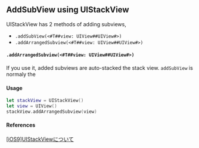 ## AddSubView using UIStackView

UIStackView has 2 methods of adding subviews,

- `.addSubView(<#T##view: UIView##UIView#>)`
- `.addArrangedSubview(<#T##view: UIView##UIView#>)`

#### `.addArrangedSubview(<#T##view: UIView##UIView#>)`

If you use it, added subviews are auto-stacked the stack view.
`addSubView` is normaly the

#### Usage

```swift
let stackView = UIStackView()
let view = UIView()
stackView.addArrangedSubview(view)
```

#### References

[[iOS9]UIStackViewについて](https://qiita.com/kaway/items/54d750f2cc5b7c7465e5)
